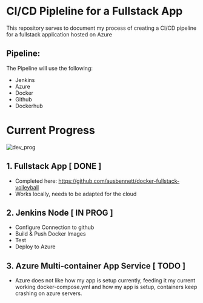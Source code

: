 # CI/CD Pipleline for a Fullstack App

This repository serves to document my process of creating a CI/CD pipeline for a fullstack application hosted on Azure

## Pipeline:
The Pipeline will use the following:
- Jenkins
- Azure
- Docker
- Github
- Dockerhub

# Current Progress
![dev_prog](https://github.com/ausbennett/fullstack-cicd-educational/assets/61357467/76c5ce1a-7b55-4493-9493-7f8f9e18f2c7)


## 1. Fullstack App [ DONE ]
- Completed here: https://github.com/ausbennett/docker-fullstack-volleyball
- Works locally, needs to be adapted for the cloud

## 2. Jenkins Node [ IN PROG ]
- Configure Connection to github
- Build & Push Docker Images
- Test
- Deploy to Azure

## 3. Azure Multi-container App Service [ TODO ]
- Azure does not like how my app is setup currently, feeding it my current working docker-compose.yml and how my app is setup, containers keep crashing on azure servers.
